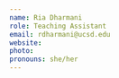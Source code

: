 ```yaml
---
name: Ria Dharmani
role: Teaching Assistant
email: rdharmani@ucsd.edu
website:
photo:
pronouns: she/her
---
```

